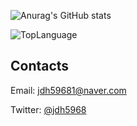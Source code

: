 ![Anurag's GitHub stats](https://github-readme-stats.vercel.app/api?username=JeonDohyeon&show_icons=true&theme=radical)

![TopLanguage](https://github-readme-stats.vercel.app/api/top-langs/?username=JeonDohyeon&langs_count=8&layout=compact&theme=radical")


## Contacts

Email: <jdh59681@naver.com>

Twitter: [@jdh5968](https://twitter.com/jdh5968)

<!--
**JeonDohyeon/JeonDohyeon** is a ✨ _special_ ✨ repository because its `README.md` (this file) appears on your GitHub profile.

Here are some ideas to get you started:

- 🔭 I’m currently working on ...
- 🌱 I’m currently learning ...
- 👯 I’m looking to collaborate on ...
- 🤔 I’m looking for help with ...
- 💬 Ask me about ...
- 📫 How to reach me: ...
- 😄 Pronouns: ...
- ⚡ Fun fact: ...
-->
